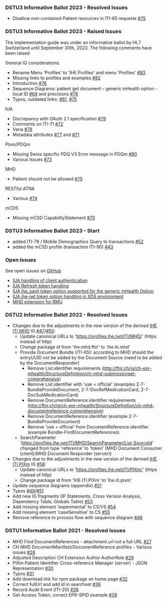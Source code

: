 ### DSTU3 Informative Ballot 2023 - Resolved Issues

* Disallow non-contained Patient resources in ITI-65 requests [#75](https://github.com/ehealthsuisse/ch-epr-mhealth/issues/75)

### DSTU3 Informative Ballot 2023 - Raised Issues

The implementation guide was under an informative ballot by HL7 Switzerland until September 30th, 2023. The following comments have been raised

General IG considerations:
* Rename Menu 'Profiles' to 'IHE Profiles' and menu 'Profiles'  [#83](https://github.com/ehealthsuisse/ch-epr-mhealth/issues/83) 
* Missing links to profiles and examples [#82](https://github.com/ehealthsuisse/ch-epr-mhealth/issues/82)
* Introduction [#76](https://github.com/ehealthsuisse/ch-epr-mhealth/issues/76)
* Sequence Diagrams: patient get document – generic mHealth option - local ID [#69](https://github.com/ehealthsuisse/ch-epr-mhealth/issues/69) and precisions [#76](https://github.com/ehealthsuisse/ch-epr-mhealth/issues/76) 
* Typos, outdated links: [#81](https://github.com/ehealthsuisse/ch-epr-mhealth/issues/81), [#75](https://github.com/ehealthsuisse/ch-epr-mhealth/issues/75)

IUA
* Discrepancy with OAuth 2.1 specification [#79](https://github.com/ehealthsuisse/ch-epr-mhealth/issues/79)
* Comments on ITI-71 [#72](https://github.com/ehealthsuisse/ch-epr-mhealth/issues/72)
* Varia [#78](https://github.com/ehealthsuisse/ch-epr-mhealth/issues/78)
* Metadata attributes [#77](https://github.com/ehealthsuisse/ch-epr-mhealth/issues/77) and [#71](https://github.com/ehealthsuisse/ch-epr-mhealth/issues/71)

PIxm/PDQm
* Missing Swiss specific PDQ V3 Error message in PDQm [#80](https://github.com/ehealthsuisse/ch-epr-mhealth/issues/80)
* Various Issues [#73](https://github.com/ehealthsuisse/ch-epr-mhealth/issues/73)

MHD
* Patient should not be allowed [#75](https://github.com/ehealthsuisse/ch-epr-mhealth/issues/75)

RESTful ATNA 
* Various [#74](https://github.com/ehealthsuisse/ch-epr-mhealth/issues/74)

mCDS
* Missing mCSD CapabilityStatement [#70](https://github.com/ehealthsuisse/ch-epr-mhealth/issues/70)

### DSTU3 Informative Ballot 2023 - Start 
* added ITI-78 / Mobile Demographics Query to transactions [#52](https://github.com/ehealthsuisse/ch-epr-mhealth/issues/52)
* added the mCSD profile (transaction ITI-90) [#43](https://github.com/ehealthsuisse/ch-epr-mhealth/issues/43)

### Open Issues
See open issues on [GitHub](https://github.com/ehealthsuisse/ch-epr-mhealth/issues/)

* [IUA handling of client authentication](https://github.com/ehealthsuisse/ch-epr-mhealth/issues/19)
* [IUA Refresh token handling](https://github.com/ehealthsuisse/ch-epr-mhealth/issues/20)
* [IUA ihe_saml token option supported for the generic mHealth Option](https://github.com/ehealthsuisse/ch-epr-mhealth/issues/21)
* [IUA ihe-jwt token option handling in XDS environment](https://github.com/ehealthsuisse/ch-epr-mhealth/issues/22)
* [MHD extension for RMU](https://github.com/ehealthsuisse/ch-epr-mhealth/issues/25) 

### DSTU2 Informative Ballot 2022 - Resolved Issues
* Changes due to the adjustments in the new version of the derived [IHE ITI MHD](https://profiles.ihe.net/ITI/MHD/) IG [#47](https://github.com/ehealthsuisse/ch-epr-mhealth/issues/47)/[#50](https://github.com/ehealthsuisse/ch-epr-mhealth/issues/50):
   * Update canonical URLs to 'https://profiles.ihe.net/ITI/MHD/' (https instead of http) 
   * Change package id from 'ihe.mhd.fhir' to 'ihe.iti.mhd'
   * Provide Document Bundle [ITI-65]: according to MHD should the entryUUID not be added by the Document Source (need to be added by the DocumentResponder)
      * Remove List.identifier requirements (http://fhir.ch/ig/ch-epr-mhealth/StructureDefinition/ch-mhd-submissionset-comprehensive) 
      * Remove List.identifier with 'use = official' (examples 2-7-BundleProvideDocument, 2-7-DocRefMedicationCard, 2-7-DocSubMedicationCard)
      * Remove DocumentReference.identifier requirements (http://fhir.ch/ig/ch-epr-mhealth/StructureDefinition/ch-mhd-documentreference-comprehensive)
      * Remove DocumentReference.identifier (example 2-7-BundleProvideDocument)
      * Remove 'use = official' from DocumentReference.identifier (example Bundle-FindDocumentReferences)
   * SearchParameter 'https://profiles.ihe.net/ITI/MHD/SearchParameter/List-SourceId' changed from type 'reference' to 'token' (MHD Document Consumer (client)/MHD Document Responder (server)) 
* Changes due to the adjustments in the new version of the derived [IHE ITI PIXm](https://profiles.ihe.net/ITI/PIXm/index.html) IG [#58](https://github.com/ehealthsuisse/ch-epr-mhealth/issues/58):
   * Update canonical URLs to 'https://profiles.ihe.net/ITI/PIXm/' (https instead of http)
   * Change package id from 'IHE.ITI.PIXm' to 'ihe.iti.pixm'
* Update sequence diagrams (appendix) [#51](https://github.com/ehealthsuisse/ch-epr-mhealth/issues/51)
* Typos [#49](https://github.com/ehealthsuisse/ch-epr-mhealth/issues/49)/[#51](https://github.com/ehealthsuisse/ch-epr-mhealth/issues/51)
* Add new IG fragments (IP Statements, Cross Version Analysis, Dependency Table, Globals Table) [#53](https://github.com/ehealthsuisse/ch-epr-mhealth/issues/53)
* Add missing element 'experimental' to CS/VS [#54](https://github.com/ehealthsuisse/ch-epr-mhealth/issues/54)
* Add missing element 'caseSensitive' to CS [#55](https://github.com/ehealthsuisse/ch-epr-mhealth/issues/55)
* Remove reference to process flow with sequence diagram [#46](https://github.com/ehealthsuisse/ch-epr-mhealth/issues/46)

### DSTU1 Informative Ballot 2021 - Resolved Issues
- MHD Find DocumentReferences - attachment.url not a full URL [#27](https://github.com/ehealthsuisse/ch-epr-mhealth/issues/27)
- CH MHD DocumentManifest/DocumentReference profiles - Various issues [#28](https://github.com/ehealthsuisse/ch-epr-mhealth/issues/28)
- Adjusted Description CH Extension Author AuthorRole [#29](https://github.com/ehealthsuisse/ch-epr-mhealth/issues/29)
- PIXm Patient Identifier Cross-reference Manager (server) - JSON Representation [#30](https://github.com/ehealthsuisse/ch-epr-mhealth/issues/30)
- Typos [#31](https://github.com/ehealthsuisse/ch-epr-mhealth/issues/31)
- Add download link for npm package on home page [#32](https://github.com/ehealthsuisse/ch-epr-mhealth/issues/32)
- Correct fullUrl and add id in searchset [#36](https://github.com/ehealthsuisse/ch-epr-mhealth/issues/36)
- Record Audit Event [ITI-20] [#38](https://github.com/ehealthsuisse/ch-epr-mhealth/issues/38)
- Get Access Token, correct EPR-SPID example [#39](https://github.com/ehealthsuisse/ch-epr-mhealth/issues/39)

